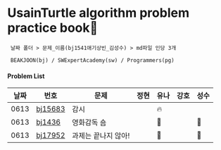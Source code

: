 # UsainTurtle algorithm problem practice book📝 
```
 날짜 폴더 > 문제_이름(bj1541애기상빈_김성수) > md파일 인당 3개 
 
 BEAKJOON(bj) / SWExpertAcademy(sw) / Programmers(pg)
 ```
#### Problem List
|날짜|번호|문제|정현|유나|강호|성수|
|---|---|---|---|---|---|---|
|0613|[bj15683](https://www.acmicpc.net/problem/15683)|감시||🔥||
|0613|[bj1436](https://www.acmicpc.net/problem/1436)|영화감독 숌||🍅||🔑
|0613|[bj17952](https://www.acmicpc.net/problem/17952)|과제는 끝나지 않아!||🍉||🎈
